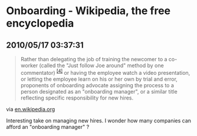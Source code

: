 # Onboarding - Wikipedia, the free encyclopedia
## 2010/05/17 03:37:31 

<div class="posterous_bookmarklet_entry">
  <blockquote class="posterous_long_quote">Rather than delegating the job of training the newcomer to a co-worker (called the "Just follow Joe around" method by one commentator) <sup class="reference"><a href="http://en.wikipedia.org/wiki/Onboarding#cite_note-3"><span>[</span>4<span>]</span></a></sup> or having the employee watch a video presentation, or letting the employee learn on his or her own by trial and error, proponents of onboarding advocate assigning the process to a person designated as an "onboarding manager", or a similar title reflecting specific responsibility for new hires.</blockquote>

<div class="posterous_quote_citation">via <a href="http://en.wikipedia.org/wiki/Onboarding">en.wikipedia.org</a></div>
<p>Interesting take on managing new hires. I wonder how many companies can afford an "onboarding manager" ?</p></div>
